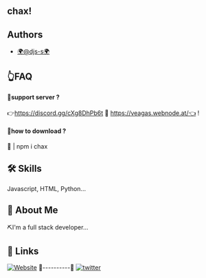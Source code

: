 
## chax!


## Authors

- [🌍@djs-s🌍](https://www.github.com/djs-s)


## 👆FAQ

#### 🔔support server ?

👉https://discord.gg/cXg8DhPb6t 🔔 https://veagas.webnode.at/👈 !

#### 📌how to download ?

📢 | npm i chax


## 🛠 Skills
Javascript, HTML, Python...


## 🚀 About Me
⛏I'm a full stack developer...


## 🔗 Links

[![Website](https://img.shields.io/badge/youtube-1DA1F2?style=for-the-badge&logo=youtube&logoColor=white)](https://www.youtube.com/channel/UC8_C4FPlZ9k91AawJsQMSeA)
🔔----------🔔
[![twitter](https://img.shields.io/badge/twitter-1DA1F2?style=for-the-badge&logo=twitter&logoColor=white)](https://twitter.com/)

